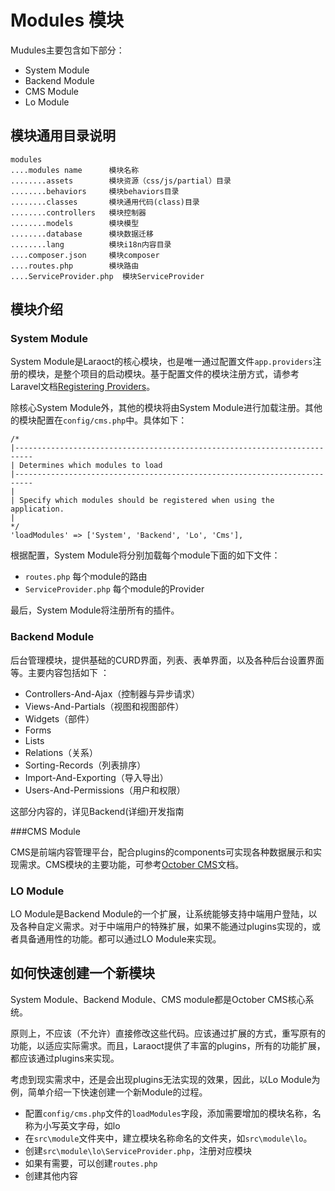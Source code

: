 # Modules 模块

Mudules主要包含如下部分：

- System Module
- Backend Module
- CMS Module
- Lo Module


## 模块通用目录说明

```
modules
....modules name      模块名称
........assets        模块资源（css/js/partial）目录   
........behaviors     模块behaviors目录
........classes       模块通用代码(class)目录
........controllers   模块控制器
........models        模块模型
........database      模块数据迁移
........lang          模块i18n内容目录
....composer.json     模块composer
....routes.php        模块路由
....ServiceProvider.php  模块ServiceProvider
```

## 模块介绍

### System Module

System Module是Laraoct的核心模块，也是唯一通过配置文件`app.providers`注册的模块，是整个项目的启动模块。基于配置文件的模块注册方式，请参考Laravel文档[Registering Providers](https://laravel.com/docs/5.6/providers#registering-providers)。

除核心System Module外，其他的模块将由System Module进行加载注册。其他的模块配置在`config/cms.php`中。具体如下：

```
/*
|--------------------------------------------------------------------------
| Determines which modules to load
|--------------------------------------------------------------------------
|
| Specify which modules should be registered when using the application.
|
*/
'loadModules' => ['System', 'Backend', 'Lo', 'Cms'],
```

根据配置，System Module将分别加载每个module下面的如下文件：

* `routes.php` 每个module的路由
* `ServiceProvider.php` 每个module的Provider

最后，System Module将注册所有的插件。

### Backend Module

后台管理模块，提供基础的CURD界面，列表、表单界面，以及各种后台设置界面等。主要内容包括如下 ：

* Controllers-And-Ajax（控制器与异步请求）
* Views-And-Partials（视图和视图部件）
* Widgets（部件）
* Forms
* Lists
* Relations（关系）
* Sorting-Records（列表排序）
* Import-And-Exporting（导入导出）
* Users-And-Permissions（用户和权限）

这部分内容的，详见Backend(详细)开发指南

###CMS  Module

CMS是前端内容管理平台，配合plugins的components可实现各种数据展示和实现需求。CMS模块的主要功能，可参考[October CMS](https://octobercms.com/docs/cms/themes)文档。

### LO Module

LO Module是Backend Module的一个扩展，让系统能够支持中端用户登陆，以及各种自定义需求。对于中端用户的特殊扩展，如果不能通过plugins实现的，或者具备通用性的功能。都可以通过LO Module来实现。

## 如何快速创建一个新模块

System Module、Backend Module、CMS module都是October CMS核心系统。

原则上，不应该（不允许）直接修改这些代码。应该通过扩展的方式，重写原有的功能，以适应实际需求。而且，Laraoct提供了丰富的plugins，所有的功能扩展，都应该通过plugins来实现。

考虑到现实需求中，还是会出现plugins无法实现的效果，因此，以Lo Module为例，简单介绍一下快速创建一个新Module的过程。

* 配置`config/cms.php`文件的`loadModules`字段，添加需要增加的模块名称，名称为小写英文字母，如lo
* 在`src\module`文件夹中，建立模块名称命名的文件夹，如`src\module\lo`。
* 创建`src\module\lo\ServiceProvider.php`，注册对应模块
* 如果有需要，可以创建`routes.php`
* 创建其他内容